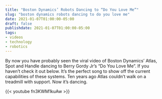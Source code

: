 ```yaml
---
title: "Boston Dynamics’ Robots Dancing to “Do You Love Me”"
slug: "boston dynamics robots dancing to do you love me"
date: 2021-01-07T01:00:00-05:00
draft: false
publishdate: 2021-01-07T01:00:00-05:00
tags:
- videos
- technology
- robotics
---
```


By now you have probably seen the viral video of Boston Dynamics’ Atlas, Spot and Handle dancing to Berry Gordy Jr’s “Do You Love Me”. If you haven’t check it out below. It’s the perfect song to show off the current capabilities of these systems. Ten years ago Atlas couldn’t walk on a treadmill with support. Now it’s dancing.

{{< youtube fn3KWM1kuAw >}}<!--more-->
